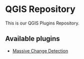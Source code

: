 # QGIS Repository

This is our QGIS Plugins Repository.

## Available plugins

* [Massive Change Detection](https://github.com/dymaxionlabs/massive-change-detection)
